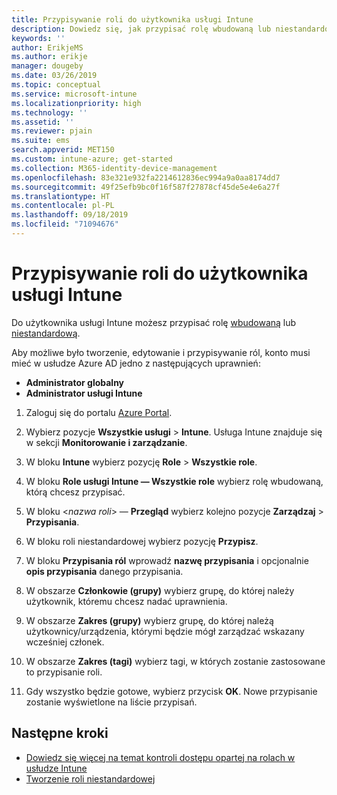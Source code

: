 ```yaml
---
title: Przypisywanie roli do użytkownika usługi Intune
description: Dowiedz się, jak przypisać rolę wbudowaną lub niestandardową do użytkownika w usłudze Microsoft Intune.
keywords: ''
author: ErikjeMS
ms.author: erikje
manager: dougeby
ms.date: 03/26/2019
ms.topic: conceptual
ms.service: microsoft-intune
ms.localizationpriority: high
ms.technology: ''
ms.assetid: ''
ms.reviewer: pjain
ms.suite: ems
search.appverid: MET150
ms.custom: intune-azure; get-started
ms.collection: M365-identity-device-management
ms.openlocfilehash: 83e321e932fa2214612836ec994a9a0aa8174dd7
ms.sourcegitcommit: 49f25efb9bc0f16f587f27878cf45de5e4e6a27f
ms.translationtype: HT
ms.contentlocale: pl-PL
ms.lasthandoff: 09/18/2019
ms.locfileid: "71094676"
---
```

# <a name="assign-a-role-to-an-intune-user"></a>Przypisywanie roli do użytkownika usługi Intune

Do użytkownika usługi Intune możesz przypisać rolę [wbudowaną](role-based-access-control.md#built-in-roles) lub [niestandardową](create-custom-role.md).

Aby możliwe było tworzenie, edytowanie i przypisywanie ról, konto musi mieć w usłudze Azure AD jedno z następujących uprawnień:
- **Administrator globalny**
- **Administrator usługi Intune**

1. Zaloguj się do portalu [Azure Portal](https://portal.azure.com).

2. Wybierz pozycje **Wszystkie usługi** > **Intune**. Usługa Intune znajduje się w sekcji **Monitorowanie i zarządzanie**.

3. W bloku **Intune** wybierz pozycję **Role** > **Wszystkie role**.

4. W bloku **Role usługi Intune — Wszystkie role** wybierz rolę wbudowaną, którą chcesz przypisać.

5. W bloku <*nazwa roli*> — **Przegląd** wybierz kolejno pozycje **Zarządzaj** > **Przypisania**.

6. W bloku roli niestandardowej wybierz pozycję **Przypisz**.

7. W bloku **Przypisania ról** wprowadź **nazwę przypisania** i opcjonalnie **opis przypisania** danego przypisania.

8. W obszarze **Członkowie (grupy)** wybierz grupę, do której należy użytkownik, któremu chcesz nadać uprawnienia.

9. W obszarze **Zakres (grupy)** wybierz grupę, do której należą użytkownicy/urządzenia, którymi będzie mógł zarządzać wskazany wcześniej członek.

10. W obszarze **Zakres (tagi)** wybierz tagi, w których zostanie zastosowane to przypisanie roli.

11. Gdy wszystko będzie gotowe, wybierz przycisk **OK**. Nowe przypisanie zostanie wyświetlone na liście przypisań.


## <a name="next-steps"></a>Następne kroki
- [Dowiedz się więcej na temat kontroli dostępu opartej na rolach w usłudze Intune](role-based-access-control.md)
- [Tworzenie roli niestandardowej](create-custom-role.md)

